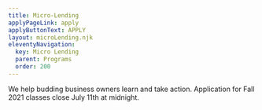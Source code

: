 ```yaml
---
title: Micro-Lending
applyPageLink: apply
applyButtonText: APPLY
layout: microLending.njk
eleventyNavigation:
  key: Micro Lending
  parent: Programs
  order: 200
---
```

We help budding business owners learn and take action. 
Application for Fall 2021 classes close July 11th at midnight.
